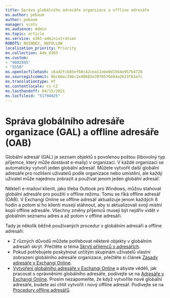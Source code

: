 ```yaml
---
title: Správa globálního adresáře organizace a offline adresáře
ms.author: pebaum
author: pebaum
manager: scotv
ms.audience: Admin
ms.topic: article
ms.service: o365-administration
ROBOTS: NOINDEX, NOFOLLOW
localization_priority: Priority
ms.collection: Adm_O365
ms.custom:
- "9002895"
- "5550"
ms.openlocfilehash: c6ad2fcb85ef68c42cea11ebe0d1564e957b4720
ms.sourcegitcommit: 8bc60ec34bc1e40685e3976576e04a2623f63a7c
ms.translationtype: HT
ms.contentlocale: cs-CZ
ms.lasthandoff: 04/15/2021
ms.locfileid: "51794825"
---
```

# <a name="managing-organization-global-address-list-gal-and-offline-address-book-oab"></a>Správa globálního adresáře organizace (GAL) a offline adresáře (OAB)

Globální adresář (GAL) je seznam objektů s povolenou poštou (libovolný typ příjemce, který může dostávat e-maily) v organizaci. V každé organizaci se automaticky vytvoří jeden globální adresář. Můžete vytvořit další globální adresáře pro rozlišení uživatelů podle organizace nebo umístění, ale každý uživatel může najednou zobrazit a používat jenom jeden globální adresář.

Někteří e-mailoví klienti, jako třeba Outlook pro Windows, můžou stahovat globální adresáře pro použití v offline režimu. Tomu se říká offline adresář (OAB). V Exchangi Online se offline adresář aktualizuje jenom každých 8 hodin a potom si ho klienti musejí stáhnout, aby si aktualizovali svoji místní kopii offline adresáře. Všechny změny příjemců musejí být nejdřív vidět v globálním seznamu adres a až potom v offline adresáři.

Tady je několik běžně používaných procedur v globálním adresáři a offline adresáři:

- Z různých důvodů můžete potřebovat některé objekty v globálním adresáři skrýt. Přečtěte si téma [Skrytí příjemců v adresářích](https://docs.microsoft.com/exchange/address-books/address-lists/manage-address-lists#hide-recipients-from-address-lists).
- Pokud potřebujete poskytnout určitým skupinám uživatelů vlastní zobrazení globálního adresáře organizace, přečtěte si článek [Zásady adresáře v Exchangi Online](https://docs.microsoft.com/exchange/address-books/address-book-policies/address-book-policies).
- [Vytvoření globálního adresáře v Exchangi Online](https://docs.microsoft.com/exchange/address-books/address-lists/create-global-address-list) a abyste věděli, jak pracovat s oprávněními globálního adresáře, podívejte se na [Adresáře v Exchangi Online](https://docs.microsoft.com/exchange/address-books/address-lists/address-lists). Prosím nezapomeňte, že když vytvoříte nové globální adresáře, budete asi chtít vytvořit i nový offline adresář. Podívejte se na [Procedury offline adresářů](https://docs.microsoft.com/exchange/address-books/offline-address-books/offline-address-book-procedures).
